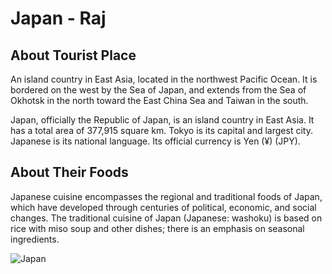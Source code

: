 # Japan - Raj

## About Tourist Place 
An island country in East Asia, located in the northwest Pacific Ocean. It is bordered on the west by the Sea of Japan, and extends from the Sea of 
Okhotsk in the north toward the East China Sea and Taiwan in the south.

Japan, officially the Republic of Japan, is an island country in East Asia. It has a total area of 377,915 square km. Tokyo is its capital and largest city. 
Japanese is its national language. Its official currency is Yen (¥) (JPY).

## About Their Foods
Japanese cuisine encompasses the regional and traditional foods of Japan, which have developed through centuries of political, economic, and social changes. 
The traditional cuisine of Japan (Japanese: washoku) is based on rice with miso soup and other dishes; there is an emphasis on seasonal ingredients.


<img align="center" src="http://www.ourhoneymoondestinations.com/wp-content/uploads/2016/07/japan-yamanashi-perfecture-Fujiyoshida-The-Chureito-Pagoda.jpg" alt="Japan"/>

<!--Example: <img align="center" src="https://lotustours.in/assets/img/taj/photo-room-detail-1.jpg" alt="Taj Mahal"/> -->
